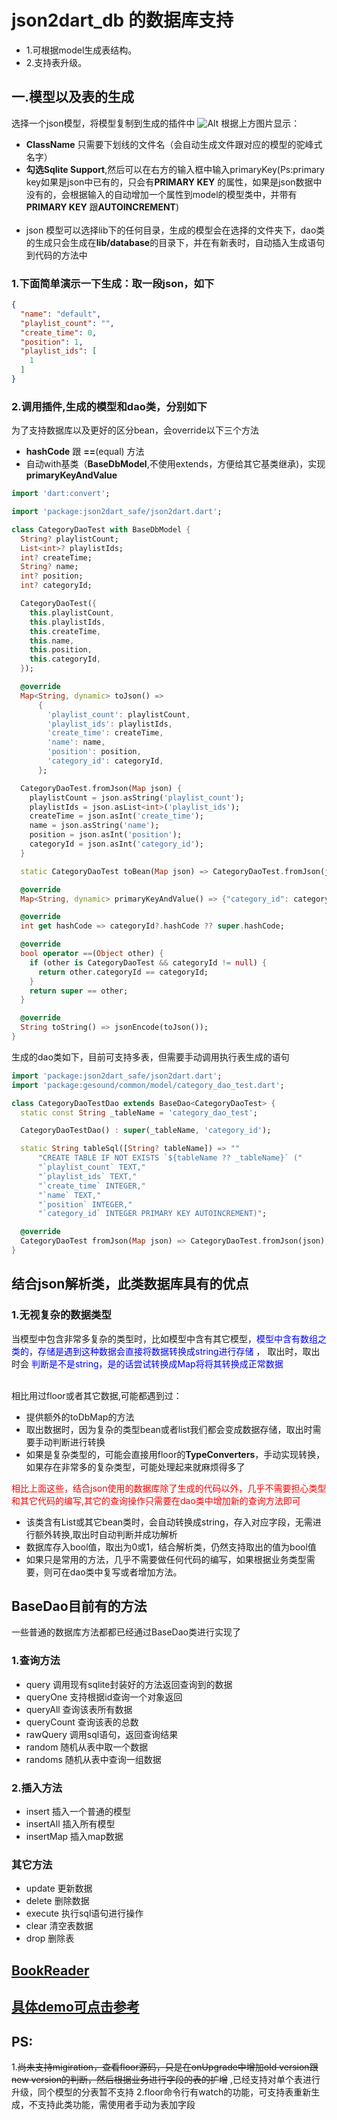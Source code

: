 # json2dart_db 的数据库支持

- 1.可根据model生成表结构。
- 2.支持表升级。

## 一.模型以及表的生成

选择一个json模型，将模型复制到生成的插件中
![Alt](pics/plugin_panel.jpeg)
根据上方图片显示：

- **ClassName** 只需要下划线的文件名（会自动生成文件跟对应的模型的驼峰式名字）
- **勾选Sqlite Support**,然后可以在右方的输入框中输入primaryKey(Ps:primary key如果是json中已有的，只会有**PRIMARY KEY**
  的属性，如果是json数据中没有的，会根据输入的自动增加一个属性到model的模型类中，并带有**PRIMARY KEY** 跟**AUTOINCREMENT**)</br></br>
- json 模型可以选择lib下的任何目录，生成的模型会在选择的文件夹下，dao类的生成只会生成在**lib/database**的目录下，并在有新表时，自动插入生成语句到代码的方法中

### 1.下面简单演示一下生成：取一段json，如下

```json
{
  "name": "default",
  "playlist_count": "",
  "create_time": 0,
  "position": 1,
  "playlist_ids": [
    1
  ]
}
```

### 2.调用插件,生成的模型和dao类，分别如下

为了支持数据库以及更好的区分bean，会override以下三个方法

- **hashCode** 跟 **==**(equal) 方法
- 自动with基类（**BaseDbModel**,不使用extends，方便给其它基类继承)，实现**primaryKeyAndValue**

```dart
import 'dart:convert';

import 'package:json2dart_safe/json2dart.dart';

class CategoryDaoTest with BaseDbModel {
  String? playlistCount;
  List<int>? playlistIds;
  int? createTime;
  String? name;
  int? position;
  int? categoryId;

  CategoryDaoTest({
    this.playlistCount,
    this.playlistIds,
    this.createTime,
    this.name,
    this.position,
    this.categoryId,
  });

  @override
  Map<String, dynamic> toJson() =>
      {
        'playlist_count': playlistCount,
        'playlist_ids': playlistIds,
        'create_time': createTime,
        'name': name,
        'position': position,
        'category_id': categoryId,
      };

  CategoryDaoTest.fromJson(Map json) {
    playlistCount = json.asString('playlist_count');
    playlistIds = json.asList<int>('playlist_ids');
    createTime = json.asInt('create_time');
    name = json.asString('name');
    position = json.asInt('position');
    categoryId = json.asInt('category_id');
  }

  static CategoryDaoTest toBean(Map json) => CategoryDaoTest.fromJson(json);

  @override
  Map<String, dynamic> primaryKeyAndValue() => {"category_id": categoryId};

  @override
  int get hashCode => categoryId?.hashCode ?? super.hashCode;

  @override
  bool operator ==(Object other) {
    if (other is CategoryDaoTest && categoryId != null) {
      return other.categoryId == categoryId;
    }
    return super == other;
  }

  @override
  String toString() => jsonEncode(toJson());
}

```

生成的dao类如下，目前可支持多表，但需要手动调用执行表生成的语句

```dart
import 'package:json2dart_safe/json2dart.dart';
import 'package:gesound/common/model/category_dao_test.dart';

class CategoryDaoTestDao extends BaseDao<CategoryDaoTest> {
  static const String _tableName = 'category_dao_test';

  CategoryDaoTestDao() : super(_tableName, 'category_id');

  static String tableSql([String? tableName]) => ""
      "CREATE TABLE IF NOT EXISTS `${tableName ?? _tableName}` ("
      "`playlist_count` TEXT,"
      "`playlist_ids` TEXT,"
      "`create_time` INTEGER,"
      "`name` TEXT,"
      "`position` INTEGER,"
      "`category_id` INTEGER PRIMARY KEY AUTOINCREMENT)";

  @override
  CategoryDaoTest fromJson(Map json) => CategoryDaoTest.fromJson(json);
}
```

## 结合json解析类，此类数据库具有的优点

### 1.无视复杂的数据类型

当模型中包含非常多复杂的类型时，比如模型中含有其它模型，<font color=blue>模型中含有数组之类的，存储是遇到这种数据会直接将数据转换成string进行存储</font>
， 取出时，取出时会 <font color=blue>判断是不是string，是的话尝试转换成Map将将其转换成正常数据</font>
</br></br>

相比用过floor或者其它数据,可能都遇到过：

- 提供额外的toDbMap的方法
- 取出数据时，因为复杂的类型bean或者list我们都会变成数据存储，取出时需要手动判断进行转换
- 如果是复杂类型的，可能会直接用floor的**TypeConverters**，手动实现转换，如果存在非常多的复杂类型，可能处理起来就麻烦得多了

<font color=red>相比上面这些，结合json使用的数据库除了生成的代码以外，几乎不需要担心类型和其它代码的编写,其它的查询操作只需要在dao类中增加新的查询方法即可
</font>

- 该类含有List或其它bean类时，会自动转换成string，存入对应字段，无需进行额外转换,取出时自动判断并成功解析
- 数据库存入bool值，取出为0或1，结合解析类，仍然支持取出的值为bool值
- 如果只是常用的方法，几乎不需要做任何代码的编写，如果根据业务类型需要，则可在dao类中复写或者增加方法。

## BaseDao目前有的方法

一些普通的数据库方法都都已经通过BaseDao类进行实现了

### 1.查询方法

- query 调用现有sqlite封装好的方法返回查询到的数据
- queryOne 支持根据id查询一个对象返回
- queryAll 查询该表所有数据
- queryCount 查询该表的总数
- rawQuery 调用sql语句，返回查询结果
- random 随机从表中取一个数据
- randoms 随机从表中查询一组数据

### 2.插入方法

- insert 插入一个普通的模型
- insertAll 插入所有模型
- insertMap 插入map数据

### 其它方法

- update 更新数据
- delete 删除数据
- execute 执行sql语句进行操作
- clear 清空表数据
- drop 删除表

## [BookReader](https://github.com/fastcode555/book_reader)

## [具体demo可点击参考](https://github.com/fastcode555/Json2Dart_Null_Safety/tree/develop_database/example)

## PS:

1.~~尚未支持migiration，查看floor源码，只是在onUpgrade中增加old version跟new version的判断，然后根据业务进行字段的表的扩增~~
,已经支持对单个表进行升级，同个模型的分表暂不支持 2.floor命令行有watch的功能，可支持表重新生成，不支持此类功能，需使用者手动为表加字段